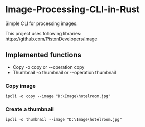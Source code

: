 # Image-Processing-CLI-in-Rust

Simple CLI for processing images.

This project uses following libraries:
https://github.com/PistonDevelopers/image

## Implemented functions
* Copy -o copy or --operation copy
* Thumbnail -o thumbnail or --operation thumbnail

### Copy image
```
ipcli -o copy --image "D:\Image\hotelroom.jpg"
```

### Create a thumbnail 
```
ipcli -o thumbnail --image "D:\Image\hotelroom.jpg"
```
